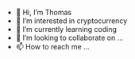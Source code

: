 - 👋 Hi, I’m Thomas
- 👀 I’m interested in cryptocurrency
- 🌱 I’m currently learning coding
- 💞️ I’m looking to collaborate on ...
- 📫 How to reach me ...

<!---
TLimmer19/TLimmer19 is a ✨ special ✨ repository because its `README.md` (this file) appears on your GitHub profile.
You can click the Preview link to take a look at your changes.
--->
